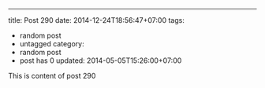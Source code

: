---
title: Post 290
date: 2014-12-24T18:56:47+07:00
tags:
  - random post
  - untagged
category:
  - random post
  - post has 0
updated: 2014-05-05T15:26:00+07:00

This is content of post 290